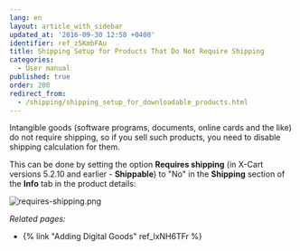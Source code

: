 ```yaml
---
lang: en
layout: article_with_sidebar
updated_at: '2016-09-30 12:58 +0400'
identifier: ref_z5KmbFAu
title: Shipping Setup for Products That Do Not Require Shipping
categories:
  - User manual
published: true
order: 200
redirect_from:
  - /shipping/shipping_setup_for_downloadable_products.html
---
```

Intangible goods (software programs, documents, online cards and the like) do not require shipping, so if you sell such products, you need to disable shipping calculation for them. 

This can be done by setting the option **Requires shipping** (in X-Cart versions 5.2.10 and earlier - **Shippable**) to "No" in the **Shipping** section of the **Info** tab in the product details:

![requires-shipping.png]({{site.baseurl}}/attachments/ref_z5KmbFAu/requires-shipping.png)


_Related pages:_

*   {% link "Adding Digital Goods" ref_lxNH6TFr %}

